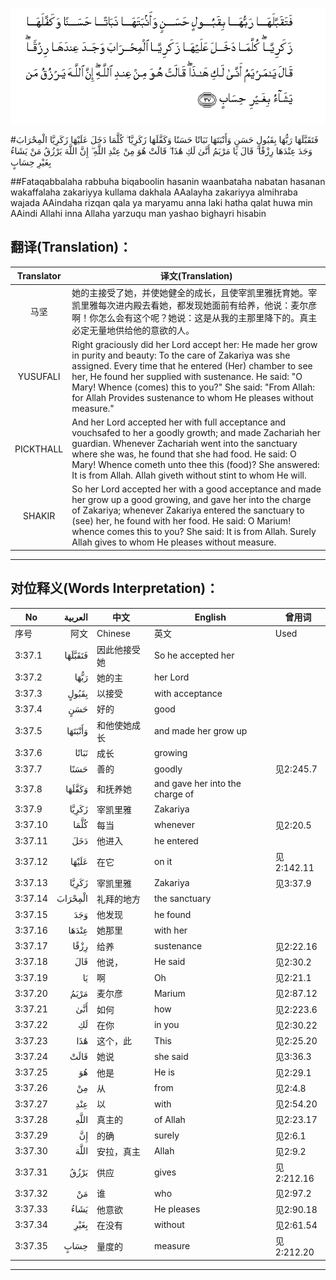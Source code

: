 ![003:037](images/003_037.gif)

#فَتَقَبَّلَهَا رَبُّهَا بِقَبُولٍ حَسَنٍ وَأَنْبَتَهَا نَبَاتًا حَسَنًا وَكَفَّلَهَا زَكَرِيَّا ۖ كُلَّمَا دَخَلَ عَلَيْهَا زَكَرِيَّا الْمِحْرَابَ وَجَدَ عِنْدَهَا رِزْقًا ۖ قَالَ يَا مَرْيَمُ أَنَّىٰ لَكِ هَٰذَا ۖ قَالَتْ هُوَ مِنْ عِنْدِ اللَّهِ ۖ إِنَّ اللَّهَ يَرْزُقُ مَنْ يَشَاءُ بِغَيْرِ حِسَابٍ 

##Fataqabbalaha rabbuha biqaboolin hasanin waanbataha nabatan hasanan wakaffalaha zakariyya kullama dakhala AAalayha zakariyya almihraba wajada AAindaha rizqan qala ya maryamu anna laki hatha qalat huwa min AAindi Allahi inna Allaha yarzuqu man yashao bighayri hisabin 

## 翻译(Translation)：

| Translator | 译文(Translation)                                            |
| :--------: | ------------------------------------------------------------ |
|    马坚    | 她的主接受了她，并使她健全的成长，且使宰凯里雅抚育她。宰凯里雅每次进内殿去看她，都发现她面前有给养，他说：麦尔彦啊！你怎么会有这个呢？她说：这是从我的主那里降下的。真主必定无量地供给他的意欲的人。 |
|  YUSUFALI  | Right graciously did her Lord accept her: He made her grow in purity and beauty: To the care of Zakariya was she assigned. Every time that he entered (Her) chamber to see her, He found her supplied with sustenance. He said: "O Mary! Whence (comes) this to you?" She said: "From Allah: for Allah Provides sustenance to whom He pleases without measure." |
| PICKTHALL  | And her Lord accepted her with full acceptance and vouchsafed to her a goodly growth; and made Zachariah her guardian. Whenever Zachariah went into the sanctuary where she was, he found that she had food. He said: O Mary! Whence cometh unto thee this (food)? She answered: It is from Allah. Allah giveth without stint to whom He will. |
|   SHAKIR   | So her Lord accepted her with a good acceptance and made her grow up a good growing, and gave her into the charge of Zakariya; whenever Zakariya entered the sanctuary to (see) her, he found with her food. He said: O Marium! whence comes this to you? She said: It is from Allah. Surely Allah gives to whom He pleases without measure. |

---

## 对位释义(Words Interpretation)：

| No   | العربية | 中文    | English | 曾用词 |
| ---- | ------: | ------- | ------- | ------ |
| 序号 |    阿文 | Chinese | 英文    | Used   |
| 3:37.1  | فَتَقَبَّلَهَا | 因此他接受她 | So he accepted her              |            |
| 3:37.2  | رَبُّهَا    | 她的主       | her Lord                        |            |
| 3:37.3  | بِقَبُولٍ   | 以接受       | with acceptance                 |            |
| 3:37.4  | حَسَنٍ     | 好的         | good                            |            |
| 3:37.5  | وَأَنْبَتَهَا | 和他使她成长 | and made her grow up            |            |
| 3:37.6  | نَبَاتًا   | 成长         | growing                         |            |
| 3:37.7  | حَسَنًا    | 善的         | goodly                          | 见2:245.7  |
| 3:37.8  | وَكَفَّلَهَا  | 和抚养她     | and gave her into the charge of |            |
| 3:37.9  | زَكَرِيَّا   | 宰凯里雅     | Zakariya                        |            |
| 3:37.10 | كُلَّمَا    | 每当         | whenever                        | 见2:20.5   |
| 3:37.11 | دَخَلَ     | 他进入       | he entered                      |            |
| 3:37.12 | عَلَيْهَا   | 在它         | on it                           | 见2:142.11 |
| 3:37.13 | زَكَرِيَّا   | 宰凯里雅     | Zakariya                        | 见3:37.9   |
| 3:37.14 | الْمِحْرَابَ | 礼拜的地方   | the sanctuary                   |            |
| 3:37.15 | وَجَدَ     | 他发现       | he found                        |            |
| 3:37.16 | عِنْدَهَا   | 她那里       | with her                        |            |
| 3:37.17 | رِزْقًا    | 给养         | sustenance                      | 见2:22.16  |
| 3:37.18 | قَالَ     | 他说，       | He said                         | 见2:30.2   |
| 3:37.19 | يَا      | 啊           | Oh                              | 见2:21.1   |
| 3:37.20 | مَرْيَمُ    | 麦尔彦       | Marium                          | 见2:87.12  |
| 3:37.21 | أَنَّىٰ     | 如何         | how                             | 见2:223.6  |
| 3:37.22 | لَكِ      | 在你         | in you                          | 见2:30.22  |
| 3:37.23 | هَٰذَا     | 这个，此     | This                            | 见2:25.20  |
| 3:37.24 | قَالَتْ    | 她说         | she said                        | 见3:36.3   |
| 3:37.25 | هُوَ      | 他是         | He is                           | 见2:29.1   |
| 3:37.26 | مِنْ      | 从           | from                            | 见2:4.8    |
| 3:37.27 | عِنْدِ     | 以           | with                            | 见2:54.20  |
| 3:37.28 |    اللَّهِ | 真主的       | of Allah                        | 见2:23.17  |
| 3:37.29 | إِنَّ      | 的确         | surely                          | 见2:6.1    |
| 3:37.30 | اللَّهَ    | 安拉，真主   | Allah                           | 见2:9.2 |
| 3:37.31 | يَرْزُقُ    | 供应         | gives                           | 见2:212.16 |
| 3:37.32 | مَنْ      | 谁           | who                             | 见2:97.2   |
| 3:37.33 | يَشَاءُ    | 他意欲       | He pleases                      | 见2:90.18  |
| 3:37.34 | بِغَيْرِ    | 在没有      | without                         | 见2:61.54  |
| 3:37.35 | حِسَابٍ    | 量度的       | measure                         | 见2:212.20 |

---
